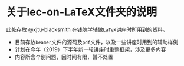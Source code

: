 # 关于lec-on-LaTeX文件夹的说明
此处存放 @xjtu-blacksmith 在钱院学辅做`LaTeX`讲座时所用到的资料。

- 目前存放`beamer`文件的源码及`pdf`文件，以及一些讲座时用到的辅助样例
- 计划在今年（2019）下半年新一轮讲座时重整框架，涉及更多内容
- 内容所含个别问题，因时间有限，暂不处置
